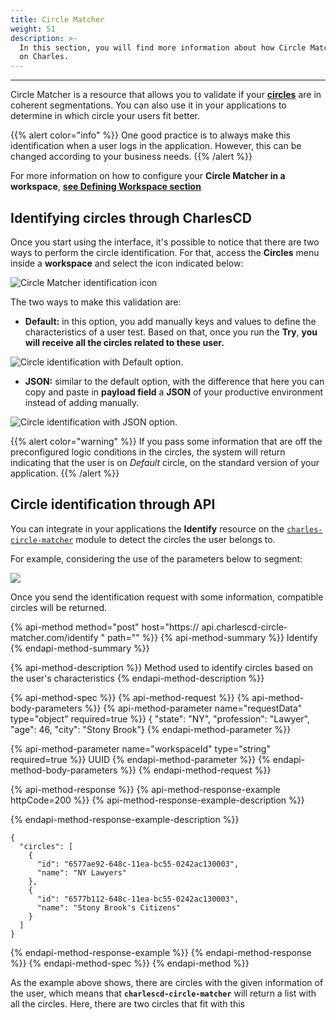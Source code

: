 ```yaml
---
title: Circle Matcher
weight: 51
description: >-
  In this section, you will find more information about how Circle Matcher works
  on Charles.
---
```


---

Circle Matcher is a resource that allows you to validate if your [**circles**](circles) are in coherent segmentations. You can also use it in your applications to determine in which circle your users fit better.

{{% alert color="info" %}}
One good practice is to always make this identification when a user logs in the application. However, this can be changed according to your business needs.
{{% /alert %}}

For more information on how to configure your **Circle Matcher in a workspace**, [**see Defining Workspace section**](../../get-started/defining-a-workspace/circle-matcher) 

## Identifying circles through CharlesCD

Once you start using the interface, it's possible to notice that there are two ways to perform the circle identification. For that, access the **Circles** menu inside a **workspace** and select the icon indicated below:

![Circle Matcher identification icon ](//chrome-capture%20%282%29.jpg)

The two ways to make this validation are:

* **Default:** in this option, you add manually keys and values to define the characteristics of a user test. Based on that, once you run the **Try**,  **you will receive all the circles related to these user.**  

![Circle identification with Default option.](//circle-matcher-default%20%282%29.gif)

* **JSON:** similar to the default option, with the difference that here you can copy and paste in **payload field** a **JSON** of your productive environment instead of adding manually. 

![Circle identification with JSON option. ](//circle-matcher-json%20%282%29.gif)

{{% alert color="warning" %}}
If you pass some information that are off the preconfigured logic conditions in the circles, the system will return indicating that the user is on _Default_ circle, on the standard version of your application.
{{% /alert %}}

## Circle identification through API

You can integrate in your applications the **Identify** resource on the [`charles-circle-matcher`](https://github.com/ZupIT/charlescd/tree/master/circle-matcher) module to detect the circles the user belongs to.

For example, considering the use of the parameters below to segment:

![](https://lh6.googleusercontent.com/q573-961WtpntVK8NfXXvPgzSPrxLwxjx3QXRqM3vBlHFM8nAoDkpn1KD26Zfw3_wJtjnhVldYcwRUUzhbveEvqJz6n16NQFkxi0S3hh8rk6Y7OUmWtnBOl_qJekzoymQ64mFF8k)

Once you send the identification request with some information, compatible circles will be returned.

{% api-method method="post" host="https:// api.charlescd-circle-matcher.com/identify " path="" %}}
{% api-method-summary %}}
Identify
{% endapi-method-summary %}}

{% api-method-description %}}
Method used to identify circles based on the user's characteristics
{% endapi-method-description %}}

{% api-method-spec %}}
{% api-method-request %}}
{% api-method-body-parameters %}}
{% api-method-parameter name="requestData" type="object" required=true %}}
{ "state": "NY", "profession": "Lawyer", "age": 46, "city": "Stony Brook"}
{% endapi-method-parameter %}}

{% api-method-parameter name="workspaceId" type="string" required=true %}}
UUID
{% endapi-method-parameter %}}
{% endapi-method-body-parameters %}}
{% endapi-method-request %}}

{% api-method-response %}}
{% api-method-response-example httpCode=200 %}}
{% api-method-response-example-description %}}

{% endapi-method-response-example-description %}}

```text
{
  "circles": [
    {
      "id": "6577ae92-648c-11ea-bc55-0242ac130003",
      "name": "NY Lawyers"
    },
    {
      "id": "6577b112-648c-11ea-bc55-0242ac130003",
      "name": "Stony Brook's Citizens"
    }
  ]
}
```
{% endapi-method-response-example %}}
{% endapi-method-response %}}
{% endapi-method-spec %}}
{% endapi-method %}}

As the example above shows, there are circles with the given information of the user, which means that **`charlescd-circle-matcher`** will return a list with all the circles. Here, there are two circles that fit with this
